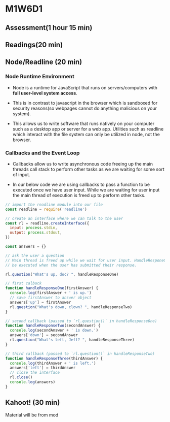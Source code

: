 # M1W6D1

## Assessment(1 hour 15 min)

## Readings(20 min)

## Node/Readline (20 min)

### Node Runtime Environment

- Node is a runtime for JavaScript that runs on servers/computers with
**full user-level system access**.

- This is in contrast to javascript in the browser which is sandboxed for
  security reasons(so webpages cannot do anything malicious on your system).

- This allows us to write software that runs natively on your computer such as a
  desktop app or server for a web app. Utilities such as readline which interact
  with the file system can only be utilized in node, not the browser.

### Callbacks and the Event Loop

- Callbacks allow us to write asynchronous code freeing up the main threads
  call stack to perform other tasks as we are waiting for some sort of input.

- In our below code we are using callbacks to pass a function to be executed once
we have user input. While we are waiting for user input the main thread of
execution is freed up to perform other tasks.

```js
// import the readline module into our file
const readline = require('readline')

// create an interface where we can talk to the user
const rl = readline.createInterface({
  input: process.stdin,
  output: process.stdout,
})

const answers = {}

// ask the user a question
// Main thread is freed up while we wait for user input. HandleResponeOne will
// be executed when the user has submitted their response.

rl.question("What's up, doc? ", handleResponseOne)

// first calback
function handleResponseOne(firstAnswer) {
  console.log(firstAnswer + ' is up.')
  // save firstAnswer to answer object
  answers['up'] = firstAnswer
  rl.question("What's down, clown? ", handleResponseTwo)
}

// second callback (passed to `rl.question()` in handleResponseOne)
function handleResponseTwo(secondAnswer) {
  console.log(secondAnswer + ' is down.')
  answers['down'] = secondAnswer
  rl.question("What's left, Jeff? ", handleResponseThree)
}

// third callback (passed to `rl.question()` in handleResponseTwo)
function handleResponseThree(thirdAnswer) {
  console.log(thirdAnswer + ' is left.')
  answers['left'] = thirdAnswer
  // close the interface
  rl.close()
  console.log(answers)
}
```

## Kahoot! (30 min)

Material will be from mod
